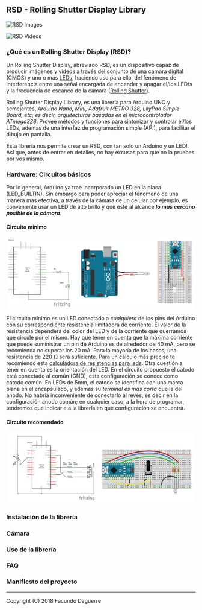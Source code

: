 ## RSD - Rolling Shutter Display Library 

![RSD Images]()

![RSD Videos]()

### ¿Qué es un Rolling Shutter Display (RSD)?

Un Rolling Shutter Display, abreviado RSD, es un dispositivo capaz de producir imágenes y videos a través del conjunto de una cámara digital (CMOS) y uno o más [LEDs](https://es.wikipedia.org/wiki/Led), haciendo uso para ello, del fenómeno de interferencia entre una señal encargada de encender y apagar el/los LED/s y la frecuencia de escaneo de la cámara ([Rolling Shutter](https://es.wikipedia.org/wiki/Rolling_shutter)).

Rolling Shutter Display Library, es una librería para Arduino UNO y semejantes, *Arduino Nano, Mini, Adafruit METRO 328, LilyPad Simple Board, etc; es decir, arquitecturas basadas en el microcontrolador ATmega328*. Provee métodos y funciones para sintonizar y controlar el/los LEDs, ademas de una interfaz de programación simple (API), para facilitar el dibujo en pantalla.

Esta librería nos permite crear un RSD, con tan solo un Arduino y un LED!. Así que, antes de entrar en detalles, no hay excusas para que no la pruebes por vos mismo.

### Hardware: Circuitos básicos
Por lo general, Arduino ya trae incorporado un LED en la placa (LED_BUILTIN). Sin embargo para poder apreciar el fénomeno de una manera mas efectiva, a través de la cámara de un celular por ejemplo, es conveniente usar un LED de alto brillo y que esté al alcance ***lo mas cercano posible de la cámara***.

#### Circuito mínimo
![minimal setup](/media/Circuito_minimo_conjunto.png) 

El circuito mínimo es un LED conectado a *cualquiera* de los pins del Arduino con su correspondiente resistencia limitadora de corriente. 
El valor de la resistencia dependerá del color del LED y de la corriente que querramos que circule por el mismo. Hay que tener en cuenta que la máxima corriente que puede suministrar un pin de Arduino es de alrededor de 40 mA, pero se recomienda no superar los 20 mA. Para la mayoría de los casos, una resistencia de 220 Ω será suficiente. Para un cálculo más preciso te recomiendo esta [calculadora de resistencias para leds](https://www.inventable.eu/paginas/LedResCalculatorSp/LedResCalculatorSp.html). 
Otra cuestión a tener en cuenta es la orientación del LED. En el circuito propuesto el catodo está conectado al común (GND), esta configuración se conoce como catodo común. En LEDs de 5mm, el catodo se identifica con una marca plana en el encapsulado, y además su *terminal es mas corta* que la del anodo. No habría inconveniente de conectarlo al revés, es decir en la configuración anodo común; en cualquier caso, a la hora de programar, tendremos que indicarle a la librería en que configuración se encuentra.

#### Circuito recomendado
![recommended setup](/media/Circuito_recomendado_conjunto.png) 

### Instalación de la librería

### Cámara

### Uso de la librería

### FAQ

### Manifiesto del proyecto

---

Copyright (C) 2018 Facundo Daguerre
